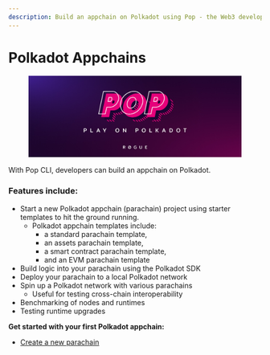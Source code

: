 ```yaml
---
description: Build an appchain on Polkadot using Pop - the Web3 development platform.
---
```


# Polkadot Appchains

<figure><img src=".gitbook/assets/image.png" alt=""><figcaption></figcaption></figure>

With Pop CLI, developers can build an appchain on Polkadot.

### Features include:

* Start a new Polkadot appchain (parachain) project using starter templates to hit the ground running.
  * Polkadot appchain templates include:&#x20;
    * a standard parachain template,&#x20;
    * an assets parachain template,&#x20;
    * a smart contract parachain template,&#x20;
    * and an EVM parachain template
* Build logic into your parachain using the Polkadot SDK&#x20;
* Deploy your parachain to a local Polkadot network
* Spin up a Polkadot network with various parachains
  * Useful for testing cross-chain interoperability
* Benchmarking of nodes and runtimes&#x20;
* Testing runtime upgrades&#x20;

**Get started with your first Polkadot appchain:**

* [Create a new parachain](guides/create-a-new-parachain/)

